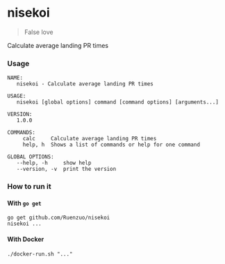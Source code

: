# nisekoi

> False love

Calculate average landing PR times

### Usage

```
NAME:
   nisekoi - Calculate average landing PR times

USAGE:
   nisekoi [global options] command [command options] [arguments...]

VERSION:
   1.0.0

COMMANDS:
     calc     Calculate average landing PR times
     help, h  Shows a list of commands or help for one command

GLOBAL OPTIONS:
   --help, -h     show help
   --version, -v  print the version
```

### How to run it

#### With `go get`

```
go get github.com/Ruenzuo/nisekoi
nisekoi ...
```

#### With Docker

```
./docker-run.sh "..."
```
